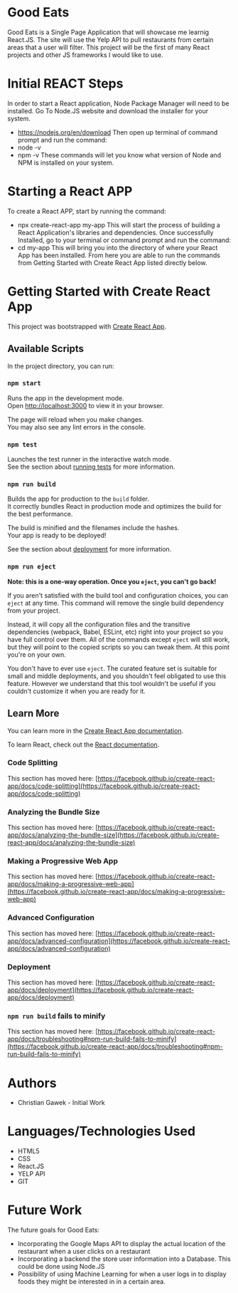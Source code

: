 # Good Eats
Good Eats is a Single Page Application that will showcase me learnig  React.JS.  The site will use the Yelp API to pull restaurants from certain areas that a user will filter.
This project will be the first of many React projects and other JS frameworks I would like to use.


# Initial REACT Steps
In order to start a React application, Node Package Manager will need to be installed.
Go To Node.JS website and download the installer for your system.
* https://nodejs.org/en/download
Then open up terminal of command prompt and run the command:
* node -v
* npm -v 
These commands will let you know what version of Node and NPM is installed on your system.
# Starting a React APP
To create a React APP, start by running the command:
* npx create-react-app my-app
This will start the process of building a React Application's libraries and dependencies.
Once successfully Installed, go to your terminal or command prompt and run the command:
* cd my-app
This will bring you into the directory of where your React App has been installed.  From here you are able to run the commands from Getting Started with Create React App listed directly below.




# Getting Started with Create React App

This project was bootstrapped with [Create React App](https://github.com/facebook/create-react-app).

## Available Scripts

In the project directory, you can run:

### `npm start`

Runs the app in the development mode.\
Open [http://localhost:3000](http://localhost:3000) to view it in your browser.

The page will reload when you make changes.\
You may also see any lint errors in the console.

### `npm test`

Launches the test runner in the interactive watch mode.\
See the section about [running tests](https://facebook.github.io/create-react-app/docs/running-tests) for more information.

### `npm run build`

Builds the app for production to the `build` folder.\
It correctly bundles React in production mode and optimizes the build for the best performance.

The build is minified and the filenames include the hashes.\
Your app is ready to be deployed!

See the section about [deployment](https://facebook.github.io/create-react-app/docs/deployment) for more information.

### `npm run eject`

**Note: this is a one-way operation. Once you `eject`, you can't go back!**

If you aren't satisfied with the build tool and configuration choices, you can `eject` at any time. This command will remove the single build dependency from your project.

Instead, it will copy all the configuration files and the transitive dependencies (webpack, Babel, ESLint, etc) right into your project so you have full control over them. All of the commands except `eject` will still work, but they will point to the copied scripts so you can tweak them. At this point you're on your own.

You don't have to ever use `eject`. The curated feature set is suitable for small and middle deployments, and you shouldn't feel obligated to use this feature. However we understand that this tool wouldn't be useful if you couldn't customize it when you are ready for it.

## Learn More

You can learn more in the [Create React App documentation](https://facebook.github.io/create-react-app/docs/getting-started).

To learn React, check out the [React documentation](https://reactjs.org/).

### Code Splitting

This section has moved here: [https://facebook.github.io/create-react-app/docs/code-splitting](https://facebook.github.io/create-react-app/docs/code-splitting)

### Analyzing the Bundle Size

This section has moved here: [https://facebook.github.io/create-react-app/docs/analyzing-the-bundle-size](https://facebook.github.io/create-react-app/docs/analyzing-the-bundle-size)

### Making a Progressive Web App

This section has moved here: [https://facebook.github.io/create-react-app/docs/making-a-progressive-web-app](https://facebook.github.io/create-react-app/docs/making-a-progressive-web-app)

### Advanced Configuration

This section has moved here: [https://facebook.github.io/create-react-app/docs/advanced-configuration](https://facebook.github.io/create-react-app/docs/advanced-configuration)

### Deployment

This section has moved here: [https://facebook.github.io/create-react-app/docs/deployment](https://facebook.github.io/create-react-app/docs/deployment)

### `npm run build` fails to minify

This section has moved here: [https://facebook.github.io/create-react-app/docs/troubleshooting#npm-run-build-fails-to-minify](https://facebook.github.io/create-react-app/docs/troubleshooting#npm-run-build-fails-to-minify)

# Authors
*  Christian Gawek - Initial Work


# Languages/Technologies Used
* HTML5
* CSS
* React.JS
* YELP API
* GIT


# Future Work
The future goals for Good Eats:
* Incorporating the Google Maps API to display the actual location of the restaurant when a user clicks on a restaurant
* Incorporating a backend the store user information into a Database.  This could be done using Node.JS
* Possibility of using Machine Learning for when a user logs in to display foods they might be interested in in a certain area.

